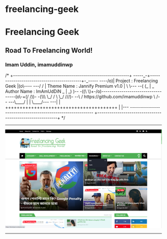 # freelancing-geek
<h1>Freelancing Geek</h1>
<h2>Road To Freelancing World! </h2>
<h3>Imam Uddin, imamuddinwp</h3>
/*
+----------------------------------------------------------+
-----_-+-------------------------------------------+-_-----
----/o)|    Project		:	Freelancing Geek       |(o\----
---/ / |    Theme Name	:	Jannify Premium v1.0   | \ \---
--( (_ |  _ Author Name	:	ImAmUdDiN           _  | _) )--
-((\ \)+-/o)-----------------------------------(o\-+(/ /))-
-(\\\ \_/ /                                     \ \_/ ///)-
--\      /    https://github.com/imamuddinwp     \      /--
---\____/                 |  |                    \____/---
---|    | +++++++++++++++++++++++++++++++++++++++ |    |---
-----------------------------------------------------------
+----------------------------------------------------------+
*/
<hr>
<a href="https://freelancing-geek.blogspot.com" target="_blank"> <img src="https://github.com/imamuddinwp/freelancing-geek/blob/main/freelancing-geek-imamuddinwp-.png" alt="freelancing-geek-imamuddinwp-imamuddin" /></a>
<hr>
